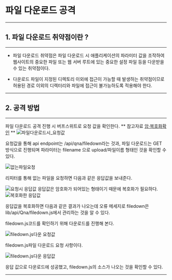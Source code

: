 # 파일 다운로드 공격
---
## 1. 파일 다운로드 취약점이란 ?
---
+ 파일 다운로드 취약점은 파일 다운로드 시 애플리케이션의 파라미터 값을 조작하여 웹사이트의 중요한 파일 또는 웹 서버 루트에 있는 중요한 설정 파일 등을 다운받을 수 있는 취약점이다. 

+ 다운로드 파일이 지정된 디렉토리 이외에 접근이 가능할 때 발생하는 취약점이므로 허용된 경로 이외의 디렉터리와 파일에 접근이 불가능하도록 적용해야 한다.

---
## 2. 공격 방법
---
파일 다운로드 공격 진행 시 버프스위트로 요청 값을 확인한다.
** 참고자료 [암·복호화확인]((../footprinting/decrypting_response.md#하드코딩-목차-이동)) **
![파일다운로드시_요청값](https://user-images.githubusercontent.com/115529661/200763439-5a742d33-a6b3-4151-88b0-a61dfb9f9110.jpg)

요청값을 통해 api endpoint는 /api/qna/filedown라는 것과, 파일 다운로드는 GET 방식으로 진행되며 파라미터는 filename 으로 upload/파일이름 형태인 것을 확인할 수 있다.

![없는파일요청](https://user-images.githubusercontent.com/115529661/200763676-0fa7f626-d56d-4564-ba37-5fae1d8cf617.jpg)

리피터를 통해 없는 파일을 요청하면 다음과 같은 응답값을 보내준다.

![요청시 응답값](https://user-images.githubusercontent.com/115529661/200764169-79ba34ac-13ce-4d84-95a1-a4119f4f800e.jpg)
응답값은 암호화가 되어있는 형태이기 때문에 복호화가 필요하다.
![복호화한 응답값](https://user-images.githubusercontent.com/115529661/200765970-7322b108-9249-47a4-847a-5a243ad38fdd.jpg)

응답값을 복호화하면 다음과 같은 결과가 나오는데 오류 메세지로 filedown은 lib/api/Qna/filedown.js에서 관리하는 것을 알 수 있다.

filedown.js코드를 확인하기 위해 다운로드를 진행해 본다.

![filedown.js다운 요청값](https://user-images.githubusercontent.com/115529661/200766808-09d97660-1a79-4054-812c-4fbfc08c20c6.jpg)

filedown.js파일 다운로드 요청 사항이다.

![filedown.js다운 응답값](https://user-images.githubusercontent.com/115529661/200767009-7fe84fe0-c9bf-4b85-a379-ebd711ef8966.jpg)

응답 값으로 다운로드에 성공했고, filedown.js의 소스가 나오는 것을 확인할 수 있다.

---